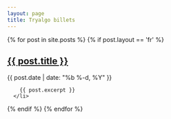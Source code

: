 ```yaml
---
layout: page
title: Tryalgo billets
---
```


{% for post in site.posts %}
  {% if post.layout == 'fr' %}
  <div class="post">
            <h2>
          <a class="post-link" href="{{ post.url | prepend: site.baseurl }}">{{ post.title }}</a>
        </h2>
    <p class="post-meta"><time datetime="{{ post.date | date_to_xmlschema }}" itemprop="datePublished">{{ post.date | date: "%b %-d, %Y" }}</time></p>

        {{ post.excerpt }}
      </li>
  </div>
  {% endif %}
{% endfor %}

